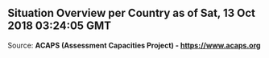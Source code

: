 ## Situation Overview per Country as of Sat, 13 Oct 2018 03:24:05 GMT

Source: **ACAPS (Assessment Capacities Project) - https://www.acaps.org**
